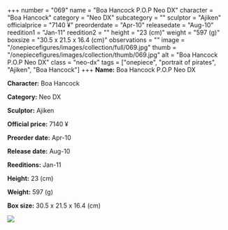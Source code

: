 +++
number = "069"
name = "Boa Hancock P.O.P Neo DX"
character = "Boa Hancock"
category = "Neo DX"
subcategory = ""
sculptor = "Ajiken"
officialprice = "7140 ¥"
preorderdate = "Apr-10"
releasedate = "Aug-10"
reedition1 = "Jan-11"
reedition2 = ""
height = "23 (cm)"
weight = "597 (g)"
boxsize = "30.5 x 21.5 x 16.4 (cm)"
observations = ""
image = "/onepiecefigures/images/collection/full/069.jpg"
thumb = "/onepiecefigures/images/collection/thumb/069.jpg"
alt = "Boa Hancock P.O.P Neo DX"
class = "neo-dx"
tags = ["onepiece", "portrait of pirates", "Ajiken", "Boa Hancock"]
+++
**Name:** Boa Hancock P.O.P Neo DX

**Character:** Boa Hancock

**Category:** Neo DX 

**Sculptor:** Ajiken

**Official price:** 7140 ¥

**Preorder date:** Apr-10

**Release date:** Aug-10

**Reeditions:** Jan-11

**Height:** 23 (cm)

**Weight:** 597 (g)

**Box size:** 30.5 x 21.5 x 16.4 (cm)

<img src="/onepiecefigures/images/collection/thumb/069.jpg">